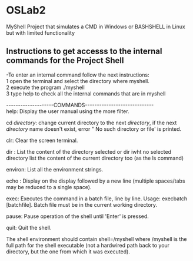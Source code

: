 # OSLab2
MyShell Project that simulates a CMD in Windows or BASHSHELL in Linux but with limited functionality <br />


 Instructions to get accesss to the internal commands for the Project Shell
--------------------------------------------------------

-To enter an internal command follow the next instructions:<br />
1 open the terminal and select the directory where myshell.<br />
2 execute the program  ./myshell <br />
3 type help to check all the internal commands that are in myshell <br />


--------------------COMMANDS-----------------------------<br />
help: Display the user manual using the more filter.

cd *directory*:  change current directory to the next *directory*, if the next *directory* name doesn't exist, error " No such directory or file' is printed.

clr: Clear the screen terminal.

dir <directory> :  List the content of the directory selected or dir iwht no selected directory  list the content of the current directory too (as the ls command)

environ: List all the environment strings.

echo <comment>: Display <comment> on the display followed by a new line (multiple spaces/tabs may be reduced to a single space).

exec: Executes the command in a batch file, line by line. Usage: execbatch [batchfile]. Batch file must be in the current working directory. 

pause: Pause operation of the shell until 'Enter' is pressed.

quit: Quit the shell.

The shell environment should contain shell=<pathname>/myshell where <pathname>/myshell is the full path for the shell executable (not a hardwired path back to your directory, but the one from which it was executed).
